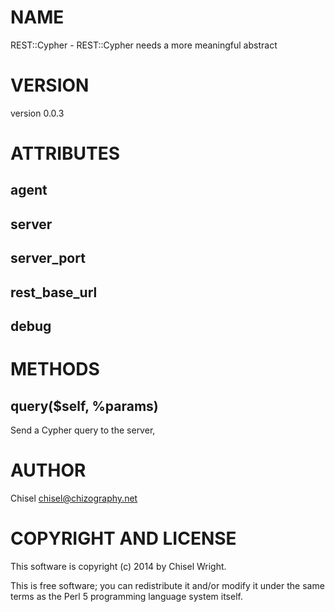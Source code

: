 # NAME

REST::Cypher - REST::Cypher needs a more meaningful abstract

# VERSION

version 0.0.3

# ATTRIBUTES

## agent

## server

## server\_port

## rest\_base\_url

## debug

# METHODS

## query($self, %params)

Send a Cypher query to the server,

# AUTHOR

Chisel <chisel@chizography.net>

# COPYRIGHT AND LICENSE

This software is copyright (c) 2014 by Chisel Wright.

This is free software; you can redistribute it and/or modify it under
the same terms as the Perl 5 programming language system itself.
